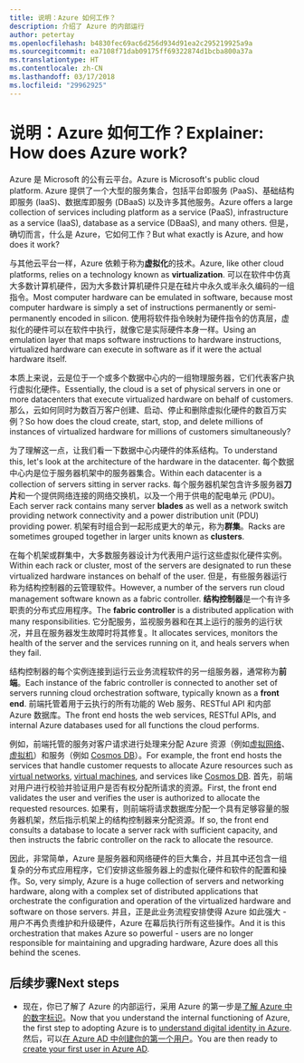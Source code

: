 ```yaml
---
title: 说明：Azure 如何工作？
description: 介绍了 Azure 的内部运行
author: petertay
ms.openlocfilehash: b4830fec69ac6d256d934d91ea2c295219925a9a
ms.sourcegitcommit: ea7108f71dab09175ff69322874d1bcba800a37a
ms.translationtype: HT
ms.contentlocale: zh-CN
ms.lasthandoff: 03/17/2018
ms.locfileid: "29962925"
---
```

# <a name="explainer-how-does-azure-work"></a><span data-ttu-id="ceee2-103">说明：Azure 如何工作？</span><span class="sxs-lookup"><span data-stu-id="ceee2-103">Explainer: How does Azure work?</span></span>

<span data-ttu-id="ceee2-104">Azure 是 Microsoft 的公有云平台。</span><span class="sxs-lookup"><span data-stu-id="ceee2-104">Azure is Microsoft's public cloud platform.</span></span> <span data-ttu-id="ceee2-105">Azure 提供了一个大型的服务集合，包括平台即服务 (PaaS)、基础结构即服务 (IaaS)、数据库即服务 (DBaaS) 以及许多其他服务。</span><span class="sxs-lookup"><span data-stu-id="ceee2-105">Azure offers a large collection of services including platform as a service (PaaS), infrastructure as a service (IaaS), database as a service (DBaaS), and many others.</span></span> <span data-ttu-id="ceee2-106">但是，确切而言，什么是 Azure，它如何工作？</span><span class="sxs-lookup"><span data-stu-id="ceee2-106">But what exactly is Azure, and how does it work?</span></span>

<span data-ttu-id="ceee2-107">与其他云平台一样，Azure 依赖于称为**虚拟化**的技术。</span><span class="sxs-lookup"><span data-stu-id="ceee2-107">Azure, like other cloud platforms, relies on a technology known as **virtualization**.</span></span> <span data-ttu-id="ceee2-108">可以在软件中仿真大多数计算机硬件，因为大多数计算机硬件只是在硅片中永久或半永久编码的一组指令。</span><span class="sxs-lookup"><span data-stu-id="ceee2-108">Most computer hardware can be emulated in software, because most computer hardware is simply a set of instructions permanently or semi-permanently encoded in silicon.</span></span> <span data-ttu-id="ceee2-109">使用将软件指令映射为硬件指令的仿真层，虚拟化的硬件可以在软件中执行，就像它是实际硬件本身一样。</span><span class="sxs-lookup"><span data-stu-id="ceee2-109">Using an emulation layer that maps software instructions to hardware instructions, virtualized hardware can execute in software as if it were the actual hardware itself.</span></span>

<span data-ttu-id="ceee2-110">本质上来说，云是位于一个或多个数据中心内的一组物理服务器，它们代表客户执行虚拟化硬件。</span><span class="sxs-lookup"><span data-stu-id="ceee2-110">Essentially, the cloud is a set of physical servers in one or more datacenters that execute virtualized hardware on behalf of customers.</span></span> <span data-ttu-id="ceee2-111">那么，云如何同时为数百万客户创建、启动、停止和删除虚拟化硬件的数百万实例？</span><span class="sxs-lookup"><span data-stu-id="ceee2-111">So how does the cloud create, start, stop, and delete millions of instances of virtualized hardware for millions of customers simultaneously?</span></span>

<span data-ttu-id="ceee2-112">为了理解这一点，让我们看一下数据中心内硬件的体系结构。</span><span class="sxs-lookup"><span data-stu-id="ceee2-112">To understand this, let's look at the architecture of the hardware in the datacenter.</span></span>  <span data-ttu-id="ceee2-113">每个数据中心内是位于服务器机架中的服务器集合。</span><span class="sxs-lookup"><span data-stu-id="ceee2-113">Within each datacenter is a collection of servers sitting in server racks.</span></span> <span data-ttu-id="ceee2-114">每个服务器机架包含许多服务器**刀片**和一个提供网络连接的网络交换机，以及一个用于供电的配电单元 (PDU)。</span><span class="sxs-lookup"><span data-stu-id="ceee2-114">Each server rack contains many server **blades** as well as a network switch providing network connectivity and a power distribution unit (PDU) providing power.</span></span> <span data-ttu-id="ceee2-115">机架有时组合到一起形成更大的单元，称为**群集**。</span><span class="sxs-lookup"><span data-stu-id="ceee2-115">Racks are sometimes grouped together in larger units known as **clusters**.</span></span> 

<span data-ttu-id="ceee2-116">在每个机架或群集中，大多数服务器设计为代表用户运行这些虚拟化硬件实例。</span><span class="sxs-lookup"><span data-stu-id="ceee2-116">Within each rack or cluster, most of the servers are designated to run these virtualized hardware instances on behalf of the user.</span></span> <span data-ttu-id="ceee2-117">但是，有些服务器运行称为结构控制器的云管理软件。</span><span class="sxs-lookup"><span data-stu-id="ceee2-117">However, a number of the servers run cloud management software known as a fabric controller.</span></span> <span data-ttu-id="ceee2-118">**结构控制器**是一个有许多职责的分布式应用程序。</span><span class="sxs-lookup"><span data-stu-id="ceee2-118">The **fabric controller** is a distributed application with many responsibilities.</span></span> <span data-ttu-id="ceee2-119">它分配服务，监视服务器和在其上运行的服务的运行状况，并且在服务器发生故障时将其修复。</span><span class="sxs-lookup"><span data-stu-id="ceee2-119">It allocates services, monitors the health of the server and the services running on it, and heals servers when they fail.</span></span>

<span data-ttu-id="ceee2-120">结构控制器的每个实例连接到运行云业务流程软件的另一组服务器，通常称为**前端**。</span><span class="sxs-lookup"><span data-stu-id="ceee2-120">Each instance of the fabric controller is connected to another set of servers running cloud orchestration software, typically known as a **front end**.</span></span> <span data-ttu-id="ceee2-121">前端托管着用于云执行的所有功能的 Web 服务、RESTful API 和内部 Azure 数据库。</span><span class="sxs-lookup"><span data-stu-id="ceee2-121">The front end hosts the web services, RESTful APIs, and internal Azure databases used for all functions the cloud performs.</span></span> 

<span data-ttu-id="ceee2-122">例如，前端托管的服务对客户请求进行处理来分配 Azure 资源（例如[虚拟网络][vnet]、[虚拟机][vms]）和服务（例如 [Cosmos DB][cosmosdb]）。</span><span class="sxs-lookup"><span data-stu-id="ceee2-122">For example, the front end hosts the services that handle customer requests to allocate Azure resources such as [virtual networks][vnet], [virtual machines][vms], and services like [Cosmos DB][cosmosdb].</span></span> <span data-ttu-id="ceee2-123">首先，前端对用户进行校验并验证用户是否有权分配所请求的资源。</span><span class="sxs-lookup"><span data-stu-id="ceee2-123">First, the front end validates the user and verifies the user is authorized to allocate the requested resources.</span></span> <span data-ttu-id="ceee2-124">如果有，则前端将请求数据库分配一个具有足够容量的服务器机架，然后指示机架上的结构控制器来分配资源。</span><span class="sxs-lookup"><span data-stu-id="ceee2-124">If so, the front end consults a database to locate a server rack with sufficient capacity, and then instructs the fabric controller on the rack to allocate the resource.</span></span>

<span data-ttu-id="ceee2-125">因此，非常简单，Azure 是服务器和网络硬件的巨大集合，并且其中还包含一组复杂的分布式应用程序，它们安排这些服务器上的虚拟化硬件和软件的配置和操作。</span><span class="sxs-lookup"><span data-stu-id="ceee2-125">So, very simply, Azure is a huge collection of servers and networking hardware, along with a complex set of distributed applications that orchestrate the configuration and operation of the virtualized hardware and software on those servers.</span></span> <span data-ttu-id="ceee2-126">并且，正是此业务流程安排使得 Azure 如此强大 - 用户不再负责维护和升级硬件，Azure 在幕后执行所有这些操作。</span><span class="sxs-lookup"><span data-stu-id="ceee2-126">And it is this orchestration that makes Azure so powerful - users are no longer responsible for maintaining and upgrading hardware, Azure does all this behind the scenes.</span></span> 

## <a name="next-steps"></a><span data-ttu-id="ceee2-127">后续步骤</span><span class="sxs-lookup"><span data-stu-id="ceee2-127">Next steps</span></span>

* <span data-ttu-id="ceee2-128">现在，你已了解了 Azure 的内部运行，采用 Azure 的第一步是[了解 Azure 中的数字标识](tenant-explainer.md)。</span><span class="sxs-lookup"><span data-stu-id="ceee2-128">Now that you understand the internal functioning of Azure, the first step to adopting Azure is to [understand digital identity in Azure](tenant-explainer.md).</span></span> <span data-ttu-id="ceee2-129">然后，可以[在 Azure AD 中创建你的第一个用户][docs-add-users-to-aad]。</span><span class="sxs-lookup"><span data-stu-id="ceee2-129">You are then ready to [create your first user in Azure AD][docs-add-users-to-aad].</span></span>

<!-- Links -->

[cosmosdb]: /azure/cosmos-db/introduction
[docs-add-users-to-aad]: /azure/active-directory/add-users-azure-active-directory?toc=/azure/architecture/cloud-adoption-guide/toc.json
[vms]: /azure/virtual-machines/
[vnet]: /azure/virtual-network/virtual-networks-overview
